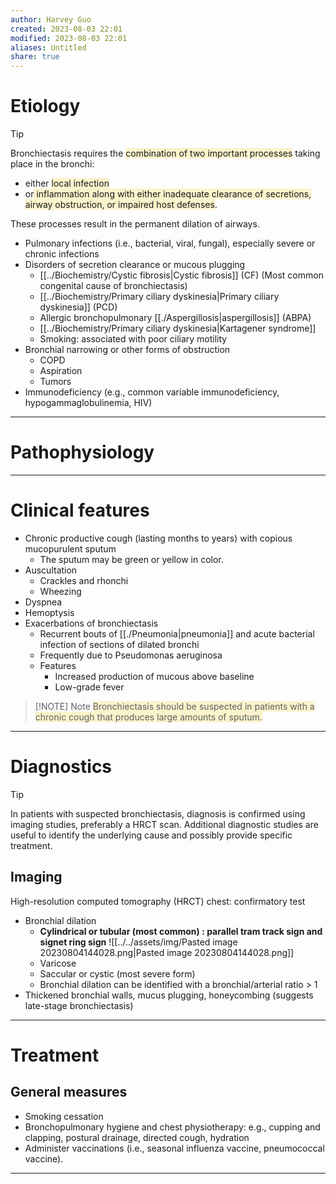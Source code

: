 ```yaml
---
author: Harvey Guo
created: 2023-08-03 22:01
modified: 2023-08-03 22:01
aliases: Untitled
share: true
---
```


# Etiology
>[!tip] 
>
> Bronchiectasis requires the <span style="background:rgba(240, 200, 0, 0.2)">combination of two important processes</span> taking place in the bronchi: 
> - either <span style="background:rgba(240, 200, 0, 0.2)">local infection</span> 
> - or<span style="background:rgba(240, 200, 0, 0.2)"> inflammation along with either inadequate clearance of secretions, airway obstruction, or impaired host defenses</span>. 
> 
> These processes result in the permanent dilation of airways.
- Pulmonary infections (i.e., bacterial, viral, fungal), especially severe or chronic infections 
- Disorders of secretion clearance or mucous plugging
	- [[../Biochemistry/Cystic fibrosis|Cystic fibrosis]] (CF)  (Most common congenital cause of bronchiectasis)
	- [[../Biochemistry/Primary ciliary dyskinesia|Primary ciliary dyskinesia]] (PCD)
	- Allergic bronchopulmonary [[./Aspergillosis|aspergillosis]] (ABPA)
	- [[../Biochemistry/Primary ciliary dyskinesia|Kartagener syndrome]]
	- Smoking: associated with poor ciliary motility
- Bronchial narrowing or other forms of obstruction
	- COPD
	- Aspiration
	- Tumors
- Immunodeficiency (e.g., common variable immunodeficiency, hypogammaglobulinemia, HIV)

---
# Pathophysiology


---
# Clinical features
- Chronic productive cough (lasting months to years) with copious mucop<span style="background:rgba(240, 200, 0, 0.2)"></span>urulent sputum
	- The sputum may be green or yellow in color.
- Auscultation
	- Crackles and rhonchi
	- Wheezing
- Dyspnea
- Hemoptysis
- Exacerbations of bronchiectasis
    - Recurrent bouts of [[./Pneumonia|pneumonia]] and acute bacterial infection of sections of dilated bronchi
    - Frequently due to Pseudomonas aeruginosa
    - Features
        - Increased production of mucous above baseline
        - Low-grade fever

> [!NOTE] Note
> <span style="background:rgba(240, 200, 0, 0.2)">Bronchiectasis should be suspected in patients with a chronic cough that produces large amounts of sputum.</span>

---
# Diagnostics
>[!tip] 
>In patients with suspected bronchiectasis, diagnosis is confirmed using imaging studies, preferably a HRCT scan. Additional diagnostic studies are useful to identify the underlying cause and possibly provide specific treatment.
## Imaging
High-resolution computed tomography (HRCT) chest: confirmatory test
- Bronchial dilation
	- **Cylindrical or tubular (most common) : parallel tram track sign and signet ring sign**  ![[../../assets/img/Pasted image 20230804144028.png|Pasted image 20230804144028.png]]
	- Varicose 
	- Saccular or cystic (most severe form) 
	- Bronchial dilation can be identified with a bronchial/arterial ratio > 1
- Thickened bronchial walls, mucus plugging, honeycombing (suggests late-stage bronchiectasis)

---
# Treatment
## General measures
- Smoking cessation
- Bronchopulmonary hygiene and chest physiotherapy: e.g., cupping and clapping, postural drainage, directed cough, hydration
- Administer vaccinations (i.e., seasonal influenza vaccine, pneumococcal vaccine).

---
